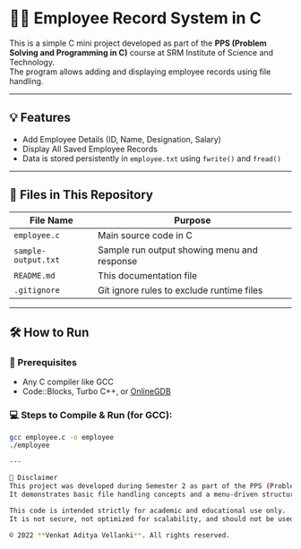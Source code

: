 # 👨‍💼 Employee Record System in C

This is a simple C mini project developed as part of the **PPS (Problem Solving and Programming in C)** course at SRM Institute of Science and Technology.  
The program allows adding and displaying employee records using file handling.

---

## 💡 Features

- Add Employee Details (ID, Name, Designation, Salary)
- Display All Saved Employee Records
- Data is stored persistently in `employee.txt` using `fwrite()` and `fread()`

---

## 📂 Files in This Repository

| File Name           | Purpose                                        |
|---------------------|------------------------------------------------|
| `employee.c`         | Main source code in C                         |
| `sample-output.txt`  | Sample run output showing menu and response   |
| `README.md`          | This documentation file                       |
| `.gitignore`         | Git ignore rules to exclude runtime files     |

---

## 🛠 How to Run

### 🧱 Prerequisites

- Any C compiler like GCC
- Code::Blocks, Turbo C++, or [OnlineGDB](https://www.onlinegdb.com/online_c_compiler)

### 💻 Steps to Compile & Run (for GCC):

```bash
gcc employee.c -o employee
./employee

---

📄 Disclaimer
This project was developed during Semester 2 as part of the PPS (Problem Solving and Programming in C) course at SRM Institute of Science and Technology.
It demonstrates basic file handling concepts and a menu-driven structure in the C programming language.

This code is intended strictly for academic and educational use only.
It is not secure, not optimized for scalability, and should not be used in production environments.

© 2022 **Venkat Aditya Vellanki**. All rights reserved.


